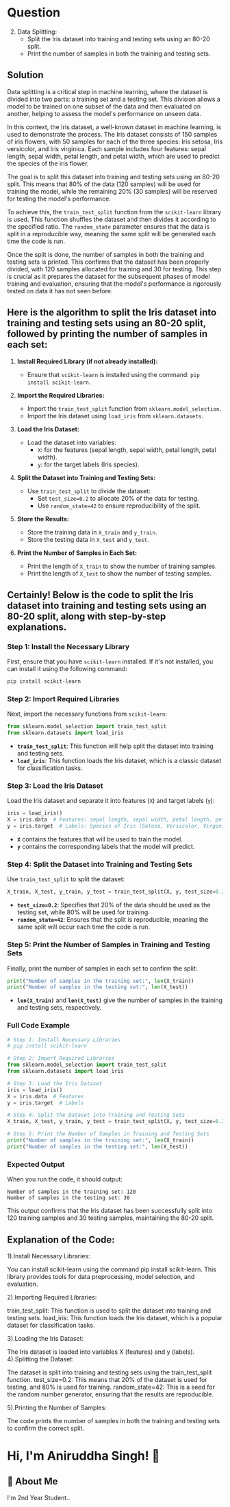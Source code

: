 
# Question
2. Data Splitting:
   - Split the Iris dataset into training and testing sets using an 80-20 split.
   - Print the number of samples in both the training and testing sets.




## Solution
Data splitting is a critical step in machine learning, where the dataset is divided into two parts: a training set and a testing set. This division allows a model to be trained on one subset of the data and then evaluated on another, helping to assess the model's performance on unseen data.

In this context, the Iris dataset, a well-known dataset in machine learning, is used to demonstrate the process. The Iris dataset consists of 150 samples of iris flowers, with 50 samples for each of the three species: Iris setosa, Iris versicolor, and Iris virginica. Each sample includes four features: sepal length, sepal width, petal length, and petal width, which are used to predict the species of the iris flower.

The goal is to split this dataset into training and testing sets using an 80-20 split. This means that 80% of the data (120 samples) will be used for training the model, while the remaining 20% (30 samples) will be reserved for testing the model's performance.

To achieve this, the `train_test_split` function from the `scikit-learn` library is used. This function shuffles the dataset and then divides it according to the specified ratio. The `random_state` parameter ensures that the data is split in a reproducible way, meaning the same split will be generated each time the code is run.

Once the split is done, the number of samples in both the training and testing sets is printed. This confirms that the dataset has been properly divided, with 120 samples allocated for training and 30 for testing. This step is crucial as it prepares the dataset for the subsequent phases of model training and evaluation, ensuring that the model's performance is rigorously tested on data it has not seen before.
## Here is the algorithm to split the Iris dataset into training and testing sets using an 80-20 split, followed by printing the number of samples in each set:



1. **Install Required Library (if not already installed):**
   - Ensure that `scikit-learn` is installed using the command: `pip install scikit-learn`.

2. **Import the Required Libraries:**
   - Import the `train_test_split` function from `sklearn.model_selection`.
   - Import the Iris dataset using `load_iris` from `sklearn.datasets`.

3. **Load the Iris Dataset:**
   - Load the dataset into variables:
     - `X`: for the features (sepal length, sepal width, petal length, petal width).
     - `y`: for the target labels (Iris species).

4. **Split the Dataset into Training and Testing Sets:**
   - Use `train_test_split` to divide the dataset:
     - Set `test_size=0.2` to allocate 20% of the data for testing.
     - Use `random_state=42` to ensure reproducibility of the split.

5. **Store the Results:**
   - Store the training data in `X_train` and `y_train`.
   - Store the testing data in `X_test` and `y_test`.

6. **Print the Number of Samples in Each Set:**
   - Print the length of `X_train` to show the number of training samples.
   - Print the length of `X_test` to show the number of testing samples.


## Certainly! Below is the code to split the Iris dataset into training and testing sets using an 80-20 split, along with step-by-step explanations.

### Step 1: Install the Necessary Library
First, ensure that you have `scikit-learn` installed. If it's not installed, you can install it using the following command:
```bash
pip install scikit-learn
```

### Step 2: Import Required Libraries
Next, import the necessary functions from `scikit-learn`:
```python
from sklearn.model_selection import train_test_split
from sklearn.datasets import load_iris
```
- **`train_test_split`**: This function will help split the dataset into training and testing sets.
- **`load_iris`**: This function loads the Iris dataset, which is a classic dataset for classification tasks.

### Step 3: Load the Iris Dataset
Load the Iris dataset and separate it into features (`X`) and target labels (`y`):
```python
iris = load_iris()
X = iris.data  # Features: sepal length, sepal width, petal length, petal width
y = iris.target  # Labels: Species of Iris (Setosa, Versicolor, Virginica)
```
- **`X`** contains the features that will be used to train the model.
- **`y`** contains the corresponding labels that the model will predict.

### Step 4: Split the Dataset into Training and Testing Sets
Use `train_test_split` to split the dataset:
```python
X_train, X_test, y_train, y_test = train_test_split(X, y, test_size=0.2, random_state=42)
```
- **`test_size=0.2`**: Specifies that 20% of the data should be used as the testing set, while 80% will be used for training.
- **`random_state=42`**: Ensures that the split is reproducible, meaning the same split will occur each time the code is run.

### Step 5: Print the Number of Samples in Training and Testing Sets
Finally, print the number of samples in each set to confirm the split:
```python
print("Number of samples in the training set:", len(X_train))
print("Number of samples in the testing set:", len(X_test))
```
- **`len(X_train)`** and **`len(X_test)`** give the number of samples in the training and testing sets, respectively.

### Full Code Example
```python
# Step 1: Install Necessary Libraries
# pip install scikit-learn

# Step 2: Import Required Libraries
from sklearn.model_selection import train_test_split
from sklearn.datasets import load_iris

# Step 3: Load the Iris Dataset
iris = load_iris()
X = iris.data  # Features
y = iris.target  # Labels

# Step 4: Split the Dataset into Training and Testing Sets
X_train, X_test, y_train, y_test = train_test_split(X, y, test_size=0.2, random_state=42)

# Step 5: Print the Number of Samples in Training and Testing Sets
print("Number of samples in the training set:", len(X_train))
print("Number of samples in the testing set:", len(X_test))
```

### Expected Output
When you run the code, it should output:
```
Number of samples in the training set: 120
Number of samples in the testing set: 30
```

This output confirms that the Iris dataset has been successfully split into 120 training samples and 30 testing samples, maintaining the 80-20 split.

## Explanation of the Code:
1).Install Necessary Libraries:

 You can install scikit-learn using the command pip install scikit-learn. This library provides tools for data preprocessing, model selection, and evaluation.

2).Importing Required Libraries:

  train_test_split: This function is used to split the dataset into training and testing sets.
  load_iris: This function loads the Iris dataset, which is a popular dataset for classification tasks.

3).Loading the Iris Dataset:

  The Iris dataset is loaded into variables X (features) and y (labels).
4).Splitting the Dataset:

  The dataset is split into training and testing sets using the train_test_split function.
     test_size=0.2: This means that 20% of the dataset is used for testing, and 80% is used for training.
     random_state=42: This is a seed for the random number generator, ensuring that the results are reproducible.

5).Printing the Number of Samples:

  The code prints the number of samples in both the training and testing sets to confirm the correct split.
# Hi, I'm Aniruddha Singh! 👋


## 🚀 About Me
I'm 2nd Year Student..

